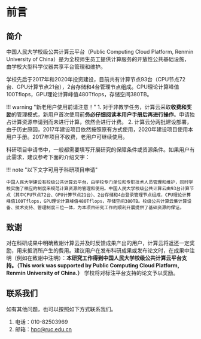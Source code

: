 # 前言

## 简介

中国人民大学校级公共计算云平台（Public Computing Cloud Platform, Renmin University of China）是为全校师生员工提供计算服务的开放性公共基础设施，由学校大型科学仪器共享平台管理和维护。

学校先后于2017年和2020年投资建设，目前共有计算节点93台（CPU节点72台、GPU计算节点21台），2台存储和4台管理节点组成。CPU理论计算峰值100Tflops，GPU理论计算峰值480Tflops，存储空间380TB。

!!! warning "新老用户使用前请注意！"
    1. 对于非教学任务，计算云采取**收费和奖励**的管理模式，新用户首次使用前**务必仔细阅读本用户手册后再进行操作**。申请独占计算资源申请到而未进行计算，依然会进行计费。
    2. 计算云分两批建设部署，由于历史原因，2017年建设项目依然按照原有方式使用，2020年建设项目使用本用户手册。2017年项目不收费，老用户可继续使用。

科研项目申请书中，一般都需要填写开展研究的保障条件或资源条件。如果用户有此需求，建议参考下面的介绍文字：

!!! note "以下文字可用于科研项目申请"

    中国人民大学建设有校级公共计算云平台，由学校专门单位和专职技术人员管理和维护，同时学校实施了相应的制度来规范计算资源的管理和使用。中国人民大学校级公共计算云由93台计算节点（其中CPU节点72台、GPU计算节点21台）、2台存储和4台登录管理节点组成，CPU理论计算峰值100Tflops，GPU理论计算峰值480Tflops，存储空间380TB。校级公共计算云集计算设备、技术支持、管理制度三位一体，为本项目研究工作的顺利开展提供了基础资源的保证。

## 致谢

对在科研成果中明确致谢计算云并及时反馈成果产出的用户，计算云将返还一定奖励，用来抵消所产生的费用。建议用户在发布科研成果或发布论文时，在成果中注明（例如在致谢中注明）：**本研究工作得到中国人民大学校级公共计算云平台支持。（This work was supported by Public Computing Cloud Platform, Renmin University of China.）**
学校将对标注平台支持的论文予以奖励。

## 联系我们

如有其他问题，也可以按照如下方式联系我们。

1. 电话：010-82503969
2. 邮箱：<hpc@ruc.edu.cn>